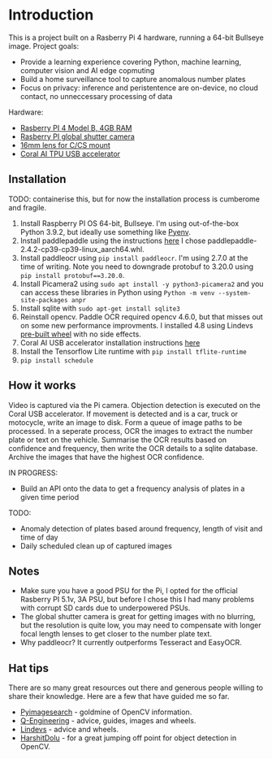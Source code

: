 # Introduction

This is a project built on a Rasberry Pi 4 hardware, running a 64-bit Bullseye image. 
Project goals:
- Provide a learning experience covering Python, machine learning, computer vision and AI edge copmuting
- Build a home surveillance tool to capture anomalous number plates
- Focus on privacy: inference and peristentence are on-device, no cloud contact, no unneccessary processing of data

Hardware:
- [Rasberry PI 4 Model B, 4GB RAM](https://www.raspberrypi.com/products/raspberry-pi-4-model-b/)
- [Rasberry PI global shutter camera](https://www.raspberrypi.com/products/raspberry-pi-global-shutter-camera/)
- [16mm lens for C/CS mount](https://thepihut.com/products/raspberry-pi-high-quality-camera-lens?variant=31811254222910)
- [Coral AI TPU USB accelerator](https://coral.ai/products/accelerator/)

## Installation
 
TODO: containerise this, but for now the installation process is cumberome and fragile.

1. Install Raspberry PI OS 64-bit, Bullseye. I'm using out-of-the-box Python 3.9.2, but ideally use something like [Pyenv](https://github.com/pyenv/pyenv).
2. Install paddlepaddle using the instructions [here](https://github.com/Qengineering/Paddle-Raspberry-Pi) I chose paddlepaddle-2.4.2-cp39-cp39-linux_aarch64.whl.
3. Install paddleocr using ```pip install paddleocr```. I'm using 2.7.0 at the time of writing. Note you need to downgrade protobuf to 3.20.0 using ```pip install protobuf==3.20.0```.
4. Install Picamera2 using ```sudo apt install -y python3-picamera2``` and you can access these libraries in Python using ```Python -m venv --system-site-packages anpr```
5. Install sqlite with ```sudo apt-get install sqlite3```
6. Reinstall opencv. Paddle OCR required opencv 4.6.0, but that misses out on some new performance improvments. I installed 4.8 using Lindevs [pre-built wheel](https://lindevs.com/install-precompiled-opencv-on-raspberry-pi/) with no side effects.
7. Coral AI USB accelerator installation instructions [here](https://coral.ai/docs/accelerator/get-started/#requirements)
8. Install the Tensorflow Lite runtime with ```pip install tflite-runtime```
9. ```pip install schedule```

## How it works

Video is captured via the Pi camera. Objection detection is executed on the Coral USB accelerator. If movement is detected and is a car, truck or motocycle, write an image to disk. Form a queue of image paths to be processed. In a seperate process, OCR the images to extract the number plate or text on the vehicle. Summarise the OCR results based on confidence and frequency, then write the OCR details to a sqlite database. Archive the images that have the highest OCR confidence.

IN PROGRESS:
- Build an API onto the data to get a frequency analysis of plates in a given time period

TODO: 
- Anomaly detection of plates based around frequency, length of visit and time of day
- Daily scheduled clean up of captured images

## Notes
 - Make sure you have a good PSU for the Pi, I opted for the official Rasberry PI 5.1v, 3A PSU, but before I chose this I had many problems with corrupt SD cards due to underpowered PSUs.
 - The global shutter camera is great for getting images with no blurring, but the resolution is quite low, you may need to compensate with longer focal length lenses to get closer to the number plate text.
 - Why paddleocr? It currently outperforms Tesseract and EasyOCR.


## Hat tips
There are so many great resources out there and generous people willing to share their knowledge. Here are a few that have guided me so far.
- [Pyimagesearch](https://pyimagesearch.com/) - goldmine of OpenCV information.
- [Q-Engineering](https://qengineering.eu/) - advice, guides, images and wheels.
- [Lindevs](https://lindevs.com/) - advice and wheels.
- [HarshitDolu](https://github.com/HarshitDolu/Object-Detection-using-COCO-dataset) - for a great jumping off point for object detection in OpenCV.







